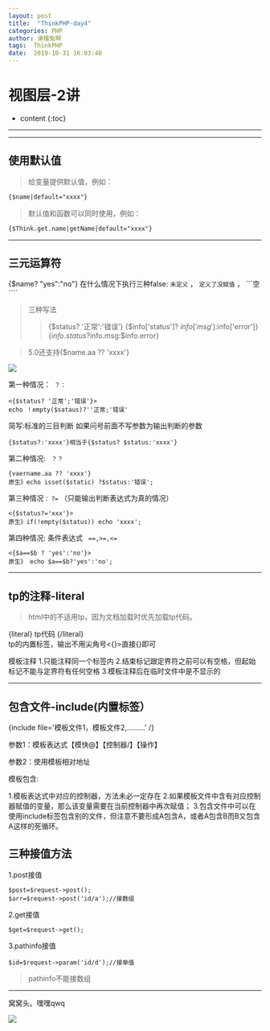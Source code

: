 ```yaml
---
layout: post
title:  "ThinkPHP-day4"
categories: PHP
author: 滑稽兔啊
tags:  ThinkPHP
date:  2019-10-31 16:03:40
---
```



# 视图层-2讲

* content
{:toc}












-----

-----

## 使用默认值

> 给变量提供默认值，例如：

```html
{$name|default="xxxx"}
```

>默认值和函数可以同时使用，例如：
```html
{$Think.get.name|getName|default="xxxx"}
```



-----

## 三元运算符

{$name? "yes":"no"}
在什么情况下执行三种false: ```未定义``` ， ```定义了没赋值``` ， ```空````

> 三种写法
>>{$status? '正常':'错误'}
>>{$info['status']? $info['msg']:$info['error']}
>>{$info.status?$info.msg:$info.error}


> 5.0还支持{$name.aa ?? 'xxxx'}




![](https://j1109053660.oss-cn-hangzhou.aliyuncs.com/img/20191223110030.png)




第一种情况：``` ？：```
```html+php
<{$status? '正常';'错误'}>
echo ！empty($sataus)?''正常;'错误'
```
简写:标准的三目判断 如果问号前面不写参数为输出判断的参数
```html+php
{$status?:'xxxx'}相当于{$status? $status:'xxxx'}
```

第二种情况: ``` ？？```
```html+php
{vaername.aa ?? 'xxxx'}
原生》echo isset($static) ?$status:'错误';
```

第三种情况 :``` ?=```   （只能输出判断表达式为真的情况）
```html+php
<{$status?='xxx'}>
原生》if(!empty($status)) echo 'xxxx';
```

第四种情况:  条件表达式 ``` ==,>=,<=``` 
```html+php
<{$a==$b ? 'yes':'no'}>
原生》 echo $a==$b?'yes':'no';
```



----
## tp的注释-literal
> html中的<!---->不适用tp，因为文档加载时优先加载tp代码。

{literal}  tp代码 {/literal}  
tp的内置标签，输出不用尖角号<{}>直接{}即可

<!---
多行注释 {/*       */}只能用于一个定界符内<{/*xxxxxxxx*/}>
模板单行注释<{//$sataus}>
-->

模板注释
1.只能注释同一个标签内
2.结束标记跟定界符之前可以有空格，但起始标记不能与定界符有任何空格
3.模板注释后在临时文件中是不显示的



-----

## 包含文件-include(内置标签）

{include file='模板文件1，模板文件2,.........' /}

参数1：模板表达式【模快@】【控制器/】【操作】

参数2：使用模板相对地址

模板包含:

1.模板表达式中对应的控制器，方法未必一定存在
2.如果模板文件中含有对应控制器赋值的变量，那么该变量需要在当前控制器中再次赋值；
3.包含文件中可以在使用include标签包含别的文件，但注意不要形成A包含A，或者A包含B而B又包含A这样的死循环。

## 三种接值方法

1.post接值

```
$post=$request->post();
$arr=$request->post('id/a');//接数组
```

2.get接值

```
$get=$request->get();
```

3.pathinfo接值

```
$id=$request->param('id/d');//接单值
```
> pathinfo不能接数组

-----

窝窝头。嘿嘿qwq

![](https://timgsa.baidu.com/timg?image&quality=80&size=b9999_10000&sec=1572519198973&di=08ecaf78c2ebd9f7d627f469c4fbe2d3&imgtype=0&src=http%3A%2F%2Fhiphotos.baidu.com%2Ffeed%2Fpic%2Fitem%2F472309f79052982240810c3fdbca7bcb0b46d49f.jpg)





